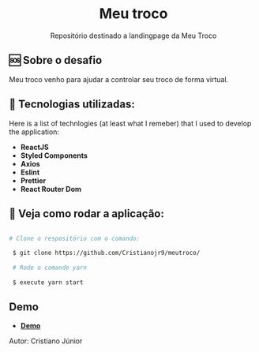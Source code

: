 <h1 align="center">
  Meu troco
</h1> 

<p align="center">
  Repositório destinado a landingpage da Meu Troco
</p>

🆘 Sobre o desafio
------------------
Meu troco venho para ajudar a controlar seu troco de forma virtual.

:wrench: Tecnologias utilizadas:
----------------------
Here is a list of technlogies (at least what I remeber) that I used to develop the application:

- **ReactJS**
- **Styled Components**
- **Axios**
- **Eslint**
- **Prettier**
- **React Router Dom**

## :pushpin: Veja como rodar a aplicação:

```bash

# Clone o respositório com o comando:

 $ git clone https://github.com/Cristianojr9/meutroco/
  
 # Rode o comando yarn 
 
 $ execute yarn start
  ```


## Demo

- [**Demo**]()

Autor: Cristiano Júnior

